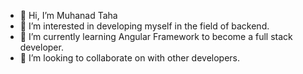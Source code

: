 - 👋 Hi, I’m Muhanad Taha
- 👀 I’m interested in developing myself in the field of backend.
- 🌱 I’m currently learning Angular Framework to become a full stack developer.
- 💞️ I’m looking to collaborate on with other developers.


<!---
MuhanadTaha/MuhanadTaha is a ✨ special ✨ repository because its `README.md` (this file) appears on your GitHub profile.
You can click the Preview link to take a look at your changes.
--->
